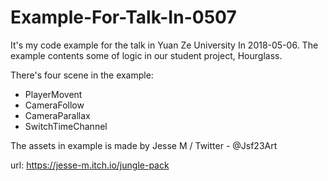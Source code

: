 # Example-For-Talk-In-0507
It's my code example for the talk in Yuan Ze University In 2018-05-06. The example contents some of logic in our student project, Hourglass.

There's four scene in the example:

-  PlayerMovent
-  CameraFollow
-  CameraParallax
-  SwitchTimeChannel


The assets in example is made by Jesse M / Twitter - @Jsf23Art

url:
https://jesse-m.itch.io/jungle-pack
